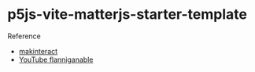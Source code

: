 # p5js-vite-matterjs-starter-template

Reference
- [makinteract](https://github.com/makinteract/p5js-vite)
- [YouTube flanniganable](https://www.youtube.com/watch?v=wcpmI8H_i8M&list=PLuywqn95st9THjyjehRn3epVUdjbcYIAT&index=1&ab_channel=flanniganable)
